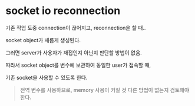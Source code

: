 socket io reconnection
===

기존 작업 도중 connection이 끊어지고, reconnection을 할 때..

socket object가 새롭게 생성된다.

그러면 server가 사용자가 재접인지 아닌지 판단할 방법이 없음.

따라서 socket object를 변수에 보관하여 동일한 user가 접속할 때,

기존 socket을 사용할 수 있도록 한다.

> 전역 변수를 사용하므로, memory 사용이 커질 것
> 다른 방법이 없는지 검토해야 한다.